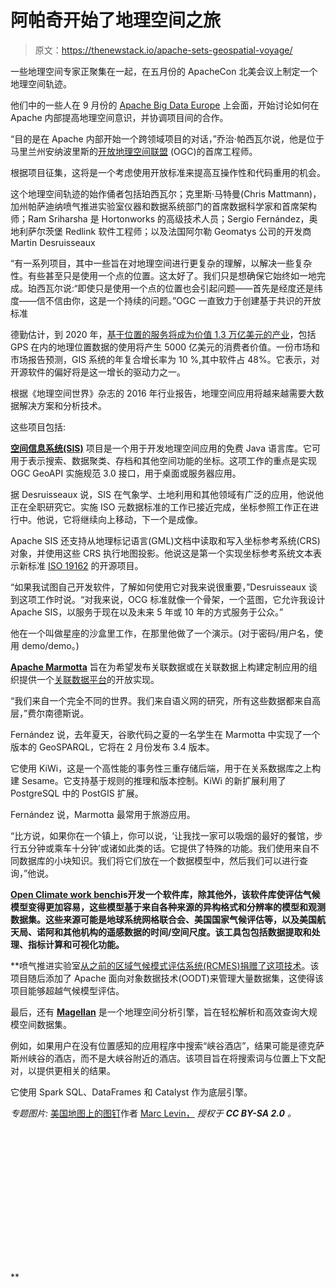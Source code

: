 # 阿帕奇开始了地理空间之旅

> 原文：<https://thenewstack.io/apache-sets-geospatial-voyage/>

一些地理空间专家正聚集在一起，在五月份的 ApacheCon 北美会议上制定一个地理空间轨迹。

他们中的一些人在 9 月份的 [Apache Big Data Europe](http://events17.linuxfoundation.org/events/apache-big-data-north-america) 上会面，开始讨论如何在 Apache 内部提高地理空间意识，并协调项目间的合作。

“目的是在 Apache 内部开始一个跨领域项目的对话，”乔治·帕西瓦尔说，他是位于马里兰州安纳波里斯的[开放地理空间联盟](http://www.opengeospatial.org/) (OGC)的首席工程师。

根据项目征集，这将是一个考虑使用开放标准来提高互操作性和代码重用的机会。

这个地理空间轨迹的始作俑者包括珀西瓦尔；克里斯·马特曼(Chris Mattmann)，加州帕萨迪纳喷气推进实验室仪器和数据系统部门的首席数据科学家和首席架构师；Ram Sriharsha 是 Hortonworks 的高级技术人员；Sergio Fernández，奥地利萨尔茨堡 Redlink 软件工程师；以及法国阿尔勒 Geomatys 公司的开发商 Martin Desruisseaux

“有一系列项目，其中一些旨在对地理空间进行更复杂的理解，以解决一些复杂性。有些甚至只是使用一个点的位置。这太好了。我们只是想确保它始终如一地完成。珀西瓦尔说:“即使只是使用一个点的位置也会引起问题——首先是经度还是纬度——信不信由你，这是一个持续的问题。”OGC 一直致力于创建基于共识的开放标准

德勤估计，到 2020 年，[基于位置的服务将成为价值 1.3 万亿美元的产业](http://government-2020.dupress.com/driver/geospatial-technology/)，包括 GPS 在内的地理位置数据的使用将产生 5000 亿美元的消费者价值。一份市场和市场报告预测，GIS 系统的年复合增长率为 10 %,其中软件占 48%。它表示，对开源软件的偏好将是这一增长的驱动力之一。

根据《地理空间世界》杂志的 2016 年行业报告，地理空间应用将越来越需要大数据解决方案和分析技术。

这些项目包括:

**[空间信息系统(SIS)](http://sis.apache.org/)** 项目是一个用于开发地理空间应用的免费 Java 语言库。它可用于表示搜索、数据聚类、存档和其他空间功能的坐标。这项工作的重点是实现 OGC GeoAPI 实施规范 3.0 接口，用于桌面或服务器应用。

据 Desruisseaux 说，SIS 在气象学、土地利用和其他领域有广泛的应用，他说他正在全职研究它。实施 ISO 元数据标准的工作已接近完成，坐标参照工作正在进行中。他说，它将继续向上移动，下一个是成像。

Apache SIS 还支持从地理标记语言(GML)文档中读取和写入坐标参考系统(CRS)对象，并使用这些 CRS 执行地图投影。他说这是第一个实现坐标参考系统文本表示新标准 [ISO 19162](http://www.iso.org/iso/home/store/catalogue_tc/catalogue_detail.htm?csnumber=63094) 的开源项目。

“如果我试图自己开发软件，了解如何使用它对我来说很重要，”Desruisseaux 谈到这项工作时说。“对我来说，OCG 标准就像一个骨架，一个蓝图，它允许我设计 Apache SIS，以服务于现在以及未来 5 年或 10 年的方式服务于公众。”

他在一个叫做星座的沙盒里工作，在那里他做了一个演示。(对于密码/用户名，使用 demo/demo。)

**[Apache Marmotta](http://marmotta.apache.org/)** 旨在为希望发布关联数据或在关联数据上构建定制应用的组织提供一个[关联数据平台](http://www.w3.org/TR/ldp/)的开放实现。

“我们来自一个完全不同的世界。我们来自语义网的研究，所有这些数据都来自高层，”费尔南德斯说。

Fernández 说，去年夏天，谷歌代码之夏的一名学生在 Marmotta 中实现了一个版本的 GeoSPARQL，它将在 2 月份发布 3.4 版本。

它使用 KiWi，这是一个高性能的事务性三重存储后端，用于在关系数据库之上构建 Sesame。它支持基于规则的推理和版本控制。KiWi 的新扩展利用了 PostgreSQL 中的 PostGIS 扩展。

Fernández 说，Marmotta 最常用于旅游应用。

“比方说，如果你在一个镇上，你可以说，‘让我找一家可以吸烟的最好的餐馆，步行五分钟或乘车十分钟’或诸如此类的话。它提供了特殊的功能。我们使用来自不同数据库的小块知识。我们将它们放在一个数据模型中，然后我们可以进行查询，”他说。

**[Open Climate work bench](https://climate.apache.org/)**is**开发一个软件库，除其他外，该软件库使评估气候模型变得更加容易，这些模型基于来自各种来源的异构格式和分辨率的模型和观测数据集。这些来源可能是地球系统网格联合会、美国国家气候评估等，以及美国航天局、诺阿和其他机构的遥感数据的时间/空间尺度。该工具包包括数据提取和处理、指标计算和可视化功能。**

 **喷气推进实验室[从之前的区域气候模式评估系统(RCMES)捐赠了这项技术](https://opensource.com/life/14/6/NASA-Earth-science-open-source)。该项目随后添加了 Apache 面向对象数据技术(OODT)来管理大量数据集，这使得该项目能够超越气候模型评估。

最后，还有 **[Magellan](https://www.youtube.com/watch?v=rP8H-xQTuM0&index=2&list=PL-x35fyliRwi8TqkQ_dZjoNSkUWkcl01e)** 是一个地理空间分析引擎，旨在轻松解析和高效查询大规模空间数据集。

例如，如果用户在没有位置感知的应用程序中搜索“峡谷酒店”，结果可能是德克萨斯州峡谷的酒店，而不是大峡谷附近的酒店。该项目旨在将搜索词与位置上下文配对，以提供更相关的结果。

它使用 Spark SQL、DataFrames 和 Catalyst 作为底层引擎。

*专题图片:* [美国地图上的图钉](https://www.flickr.com/photos/mil8/380092713/in/photolist-zA5jD-omJP1Y-89mARf-897Nko-7184P5-4k5keX-5GdMWp-cwqyrQ-cwqwt3-49THk6-6PxpCE-dtZ29T-dwAERi-9wjFLU-aVMMnz-5C7x8r-6VqVhF-5KNcGs-7eYFby-iV27sX-4TZf9n-55nEde-79bfzz-87ERnN-6EFaca-bdSLvn-9cvNcW-5973D7-79bfBe-6rtD7e-dAad1E-6EHfKt-7i1yKu-79bfwV-9VW5qD-dyDkRa-cwqwYL-9fLRVv-C3C52-fGRHZt-5RqkuT-89816h-dCGzj2-mt6Nyc-msVG4Q-osZRPh-bykxQY-5Wf4H4-6SLgjb-a7sM7)作者 [Marc Levin，](https://www.flickr.com/photos/mil8/) *授权于 **CC BY-SA 2.0** 。*

<svg xmlns:xlink="http://www.w3.org/1999/xlink" viewBox="0 0 68 31" version="1.1"><title>Group</title> <desc>Created with Sketch.</desc></svg>**